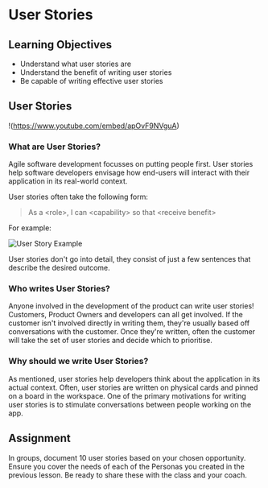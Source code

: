 # User Stories
## Learning Objectives

- Understand what user stories are
- Understand the benefit of writing user stories
- Be capable of writing effective user stories

## User Stories

!(https://www.youtube.com/embed/apOvF9NVguA)

### What are User Stories?

Agile software development focusses on putting people first. User stories help software developers envisage how end-users will interact with their application in its real-world context. 

User stories often take the following form:

> As a \<role\>, I can \<capability\> so that \<receive benefit\>

For example:

![User Story Example](https://user-images.githubusercontent.com/44523714/123273459-931d1000-d4fa-11eb-8978-59edd3675b44.png)

User stories don't go into detail, they consist of just a few sentences that describe the desired outcome. 

### Who writes User Stories?

Anyone involved in the development of the product can write user stories! Customers, Product Owners and developers can all get involved. If the customer isn't involved directly in writing them, they're usually based off conversations with the customer. Once they're written, often the customer will take the set of user stories and decide which to prioritise.

### Why should we write User Stories?

As mentioned, user stories help developers think about the application in its actual context. Often, user stories are written on physical cards and pinned on a board in the workspace. One of the primary motivations for writing user stories is to stimulate conversations between people working on the app.

## Assignment

In groups, document 10 user stories based on your chosen opportunity. Ensure you cover the needs of each of the Personas you created in the previous lesson. Be ready to share these with the class and your coach.